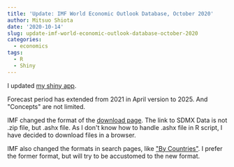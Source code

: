 ```yaml
---
title: 'Update: IMF World Economic Outlook Database, October 2020'
author: Mitsuo Shiota
date: '2020-10-14'
slug: update-imf-world-economic-outlook-database-october-2020
categories:
  - economics
tags:
  - R
  - Shiny
---
```


I updated [my shiny app](https://mitsuoxv.shinyapps.io/imf-weo/).

Forecast period has extended from 2021 in April version to 2025. And "Concepts" are not limited.

IMF changed the format of the [download page](https://www.imf.org/en/Publications/WEO/weo-database/2020/October). The link to SDMX Data is not .zip file, but .ashx file. As I don't know how to handle .ashx file in R script, I have decided to download files in a browser.

IMF also changed the formats in search pages, like ["By Countries"](https://www.imf.org/en/Publications/WEO/weo-database/2020/October/select-country-group). I prefer the former format, but will try to be accustomed to the new format.
